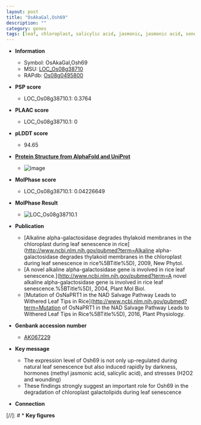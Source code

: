 ```yaml
---
layout: post
title: "OsAkaGal,Osh69"
description: ""
category: genes
tags: [leaf, chloroplast, salicylic acid, jasmonic, jasmonic acid, senescence, leaf senescence]
---
```


* **Information**  
    + Symbol: OsAkaGal,Osh69  
    + MSU: [LOC_Os08g38710](http://rice.plantbiology.msu.edu/cgi-bin/ORF_infopage.cgi?orf=LOC_Os08g38710)  
    + RAPdb: [Os08g0495800](http://rapdb.dna.affrc.go.jp/viewer/gbrowse_details/irgsp1?name=Os08g0495800)  

* **PSP score**  
    + LOC_Os08g38710.1: 0.3764 

* **PLAAC score**  
    + LOC_Os08g38710.1: 0 

* **pLDDT score**
    + 94.65

* **[Protein Structure from AlphaFold and UniProt](https://www.uniprot.org/uniprotkb/Q8W2G5/entry#structure)**
    + ![image](https://ricepsp.github.io/images/Q8/AF-Q8W2G5-F1.png)

* **MolPhase score**
    + LOC_Os08g38710.1: 0.04226649

* **MolPhase Result**
    + ![LOC_Os08g38710.1](https://304243504.github.io/Pictures/LOC_Os08g/LOC_Os08g38710.1.png)

* **Publication**  
    + [Alkaline alpha-galactosidase degrades thylakoid membranes in the chloroplast during leaf senescence in rice](http://www.ncbi.nlm.nih.gov/pubmed?term=Alkaline alpha-galactosidase degrades thylakoid membranes in the chloroplast during leaf senescence in rice%5BTitle%5D), 2009, New Phytol.
    + [A novel alkaline alpha-galactosidase gene is involved in rice leaf senescence.](http://www.ncbi.nlm.nih.gov/pubmed?term=A novel alkaline alpha-galactosidase gene is involved in rice leaf senescence.%5BTitle%5D), 2004, Plant Mol Biol.
    + [Mutation of OsNaPRT1 in the NAD Salvage Pathway Leads to Withered Leaf Tips in Rice](http://www.ncbi.nlm.nih.gov/pubmed?term=Mutation of OsNaPRT1 in the NAD Salvage Pathway Leads to Withered Leaf Tips in Rice%5BTitle%5D), 2016, Plant Physiology.

* **Genbank accession number**  
    + [AK067229](http://www.ncbi.nlm.nih.gov/nuccore/AK067229)

* **Key message**  
    + The expression level of Osh69 is not only up-regulated during natural leaf senescence but also induced rapidly by darkness, hormones (methyl jasmonic acid, salicylic acid), and stresses (H2O2 and wounding)
    + These findings strongly suggest an important role for Osh69 in the degradation of chloroplast galactolipids during leaf senescence

* **Connection**  

[//]: # * **Key figures**  


